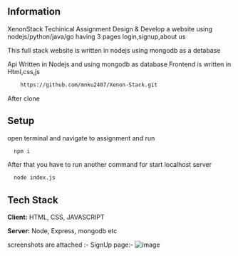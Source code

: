 
## Information

XenonStack Techinical Assignment
Design & Develop a website using nodejs/python/java/go having 3 pages login,signup,about us

This full stack website is written in nodejs using mongodb as a detabase 

Api Written in Nodejs and using mongodb as database
Frontend is written in Html,css,js


```bash
    https://github.com/mnku2407/Xenon-Stack.git
```
After clone

## Setup

open terminal and navigate to assignment and run

```bash
  npm i 
```

After that you have to run another command for start localhost server

```bash
  node index.js
```



## Tech Stack

**Client:** HTML, CSS, JAVASCRIPT

**Server:** Node, Express, mongodb etc


screenshots are attached :- 
SignUp page:- 
![image](https://user-images.githubusercontent.com/93602234/196776242-2b32ccb0-fa2a-4c6b-a319-04e4f1cc0e50.png)

